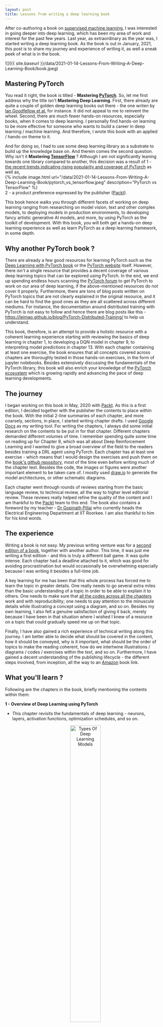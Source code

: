 ```yaml
---
layout: post
title: Lessons from writing a deep learning book
---
```


After co-authoring a book on [supervised machine learning](https://datashines.github.io/My-First-Book/), 
I was interested in going deeper into deep learning, which has been my area of work and interest for the past few years. 
Last year, as extraordinary as the year was, I started writing a deep learning book. As the book is out in January, 2021, this
post is to share my journey and experience of writing it, as well a sneak peek of what is in the book.

![]({{ site.baseurl }}/data/2021-01-14-Lessons-From-Writing-A-Deep-Learning-Book/book.jpeg)


##  Mastering PyTorch

You read it right, the book is titled - **Mastering [PyTorch](https://pytorch.org/)**. So, let me first address why the title isn't **Mastering Deep Learning**.
First, there already are quite a couple of golden deep learning books out there - the one writen by [Ian Goodfellow et al.](https://www.deeplearningbook.org/) 
for instance. It did not appeal to me to reinvent the wheel. Second, there are much fewer hands-on resources, especially books, when it comes to deep
learning. I personally find hands-on learning to be more effective for someone who wants to build a career in deep learning / machine learning. And therefore, 
I wrote this book with an applied / hands-on theme to it. 

And for doing so, I had to use some deep learning library as a substrate to build up the 
knowledge base on. And therein comes the second question. Why isn't it **Mastering [TensorFlow](https://www.tensorflow.org/)** ? Although I am not significantly leaning towards one library 
compared to another, this decision was a result of 1 - [the recent trends indicating rising popularity and coverage of PyTorch](https://www.linkedin.com/posts/yann-lecun-0b999_tensorflow-pytorch-ai-activity-6683087808535523328-SrC_/?_l=en_US) as well as,
<br>
{% include image.html url="/data/2021-01-14-Lessons-From-Writing-A-Deep-Learning-Book/pytorch_vs_tensorflow.jpeg" description="PyTorch vs TensorFlow" %}
<br>2 - a product preference expressed by the publisher ([Packt](https://www.packtpub.com/)).

This book hence walks you through different facets of working on deep learning ranging from researching on model vision, text and other complex models, to 
deploying models in production environments, to developing fancy artistic generative AI models, and more, by using PyTorch as the toolkit of development. With this
book, you will both get a hands-on deep learning experience as well as learn PyTorch as a deep learning framework, in some depth. 

 
## Why another PyTorch book ?

There are already a few good resources for learning PyTorch such as the [Deep Learning with PyTorch book](https://www.amazon.co.uk/Deep-Learning-Pytorch-Eli-Stevens/dp/1617295264)
or the [PyTorch website](https://pytorch.org/tutorials/) itself. However, there isn't a single resource that provides a decent coverage of various deep learning topics that can 
be explored using PyTorch. In the end, we end up spending endless hours scanning the [PyTorch forum](https://discuss.pytorch.org/) to get PyTorch to work on our area of deep learning, 
if the above-mentioned resources do not cover it properly. Furthermore, there are tons of blog posts written on PyTorch topics that are not clearly explained in the original resource, and it
can be hard to find the good ones as they are all scattered across different mediums. For instance, the documentation around distributed training with PyTorch is not easy to follow and 
hence there are blog posts like this - https://leimao.github.io/blog/PyTorch-Distributed-Training/ to help us understand.

This book, therefore, is an attempt to provide a holistic resource with a coherent learning experience starting with reviewing the basics of 
deep learning in chapter 1, to developing a DQN model in chapter 9, to interpreting model predictions in chapter 13. With each chapter containing at least 
one exercise, the book ensures that all concepts covered across chapters are thoroughly tested in those hands-on exercises, in the form of jupyter notebooks. 
Besides extensively discussing the fundamentals of the PyTorch library, this book will also enrich your knowledge of the [PyTorch ecosystem](https://pytorch.org/ecosystem/) which is growing rapidly and advancing the pace of 
deep learning developments. 

## The journey 

I began working on this book in May, 2020 with [Packt](https://www.packtpub.com/). As this is a first edition, I decided 
together with the publisher the contents to place within the book. With the initial 2-line summaries of each chapter, and 
more coarsely, sections, in place, I started writing chapter drafts. I used [Google Docs](https://docs.google.com/document/u/0/) 
as my writing tool.
For writing the chapters, I always did some initial research on the contents to be put in for that chapter. Different chapters 
demanded different volumes of time. I remember spending quite some time on reading up for Chapter 9, which was all about Deep Reinforcement Learning
and I wanted to give a broad overview of the field to the readers besides training a DRL agent using PyTorch.
Each chapter has at least one exercise - which means that I would design the exercises and push them on the 
[book's github repository](https://github.com/PacktPublishing/Mastering-PyTorch),
most of the time even before writing much of the chapter text. Besides the code, the images or figures were another important 
element to be taken care of. I mostly used [draw.io](https://app.diagrams.net/) to generate the model architectures, or other schematic diagrams.

Each chapter went through rounds of reviews starting from the basic language review, to technical review, all the way 
to higher level editorial review. These reviews really helped refine the quality of the content and I am thankful to 
the [Packt](https://www.packtpub.com/) team to this end. The book also contains a foreword by my teacher - [Dr Gopinath Pillai](https://www.iitr.ac.in/~EE/gnathfee) 
who currently heads the Electrical Engineering Department at IIT Roorkee. I am also thankful to him for his kind words.


## The experience

Writing a book is not easy. My previous writing venture was for a [second edition of a book](https://datashines.github.io/My-First-Book/), together with another author. 
This time, it was just me writing a first edition - and this is truly a different ball game. It was quite intense. Each chapter
had a deadline attached to it, which was good for avoiding procrastination but would occasionally be overwhelming especially because
I was writing it besides a full-time job.

A key learning for me has been that this whole process has forced me to learn the topic in greater details. One really needs to
go several extra miles than the basic understanding of a topic in order to be able to explain it to others. One needs to make 
sure that [all the codes across all the chapters](https://github.com/PacktPublishing/Mastering-PyTorch) work and with reproducibility; one needs to pay attention to the minuscule details while
 illustrating a concept using a diagram, and so on. Besides my own 
learning, I also felt a genuine satisfaction of giving it back, merely because I have been in that situation where I wished I 
knew of a resource on a topic that could gradually speed me up on that topic. 

Finally, I have also gained a rich experience of technical writing along this journey. I am better able to decide what should be 
covered in the content, how it should be conveyed, why is it important, what should be the order of topics to make the reading coherent,
how do we intertwine illustrations / diagrams / codes / exercises within the text, and so on. Furthermore, I have gained 
a decent understanding of the publishing lifecycle - the different steps involved, from inception, all the way to an 
[Amazon](https://www.amazon.com/) book link.  


## What you'll learn ?

Following are the chapters in the book, briefly mentioning the contents within them:

**1 - Overview of Deep Learning using PyTorch** 
* This chapter revisits the fundamentals of deep learning - neurons, layers, activation functions, optimization schedules, and so on.

    <figure>
    <p style="text-align:center">
      <img src="{{site.url}}/data/2021-01-14-Lessons-From-Writing-A-Deep-Learning-Book/ch1.png" alt="Types Of Deep Learning Models" width="50%"/>
      </p>
      <figcaption><i>Types Of Deep Learning Models</i></figcaption>
    </figure> 

* This chapter simultaneously also recaps the basics of PyTorch - tensor, torch modules, torch functions, etc.

**2 - Combining CNNs and LSTMs**
- You will learn to build an image caption generator which is a combination of CNN and LSTM models.
{% include image.html url="/data/2021-01-14-Lessons-From-Writing-A-Deep-Learning-Book/ch2.png" description="Image Captioning Model" %}
- This chapter is meant to build the momentum to gear up for the next chapters which extensively cover various neural architectures.

**3 - Deep CNN Architectures**
- Being one of the biggest chapters of the book, it covers a vast range of CNN model architectures ever since they were invented - 
starting from LeNet all the way to EfficientNets, with a focus on image classification for the exercises.
{% include image.html url="/data/2021-01-14-Lessons-From-Writing-A-Deep-Learning-Book/ch3.png" description="Convolutional Architecture Evolution" %} 

**4 - Deep Recurrent Model Architectures**
- Similar to the previous chapter, this one walks through the evolution of recurrent architectures, starting from vanilla RNNs,
to LSTMs, GRUs and beyond.
{% include image.html url="/data/2021-01-14-Lessons-From-Writing-A-Deep-Learning-Book/ch4.jpg" description="LSTM Cell Architecture" %}
- You will also learn to train sentiment detection RNN and LSTM models using PyTorch along the way.

**5 - Hybrid Advanced Models**
* This chapter is a conclusion to the discussion of model architectures. It picks up from where we end in chapter 3 and chapter 4.
{% include image.html url="/data/2021-01-14-Lessons-From-Writing-A-Deep-Learning-Book/ch5.png" description="Transformer Architecture" %}
* Continuing from chapter 4, we discuss transformers which have essentially rendered recurrent neural networks redundant. And 
resuming from the neural architecture search (NAS) discussions at the end of chapter 4, we discuss RandWireNNs which is a well known NAS approach. 

**6 - Music and Text Generation with PyTorch**
* We enter into the exploration of generative artistic AI models in this chapter. First, we use the transformer model discussed in the
previous chapter to generate meaningful text. We discuss text generation strategies such as greedy search, beam search, etc.
{% include image.html url="/data/2021-01-14-Lessons-From-Writing-A-Deep-Learning-Book/ch6.png" description="Beam Search" %}
* In the second
half of the chapter, we train an AI music composer that should learn to generate Mozart-like compositions. Here is an audio sample generated 
in the chapter exercise:
[Generated Clip](/data/2021-01-14-Lessons-From-Writing-A-Deep-Learning-Book/ch6.mp3) 

**7 - Neural Style Transfer**
* Continuing the artistic AI theme from the previous chapter, you will learn to train an NST model which can combine 
the style of one image with the content of another. 
{% include image.html url="/data/2021-01-14-Lessons-From-Writing-A-Deep-Learning-Book/ch7.png" description="Neural Style Transfer" %}

**8 - Deep Convolutional GANs**
* Concluding the generative models discussion, you will learn to build a DCGAN model in PyTorch on the [MNIST dataset](http://yann.lecun.com/exdb/mnist/).
{% include image.html url="/data/2021-01-14-Lessons-From-Writing-A-Deep-Learning-Book/ch8.png" description="U-Net as Generator for Pix2Pix Model" %}
* As a bonus, you will also 
learn about the [Pix2Pix model](https://phillipi.github.io/pix2pix/) which is another well-known GAN model that automates image-to-image translations.

**9 - Deep Reinforcement Learning**
* This chapter is both a very brief overview of the field of RL, as well as a deep dive into the world of Deep Q-learning
Networks (DQNs).

    <figure>
    <p style="text-align:center">
      <img src="{{site.url}}/data/2021-01-14-Lessons-From-Writing-A-Deep-Learning-Book/ch9.png" alt="Pong Video Game" width="50%"/>
      </p>
      <figcaption><i>Pong Video Game</i></figcaption>
    </figure> 

* You'll learn to train an AI video game player for the [pong video game](https://en.wikipedia.org/wiki/Pong) using PyTorch and [gym](https://gym.openai.com/).

**10 - Operationalizing PyTorch Models into Production**
* In this longest and my favorite chapter, you will learn all about serving PyTorch models in production systems using
[Flask](https://flask.palletsprojects.com/en/1.1.x/), [Docker](https://www.docker.com/), as well as using [TorchServe](https://pytorch.org/serve/). 
You will learn about the various ways of using JIT-ed PyTorch models via [TorchScript](https://pytorch.org/docs/stable/jit.html).
{% include image.html url="/data/2021-01-14-Lessons-From-Writing-A-Deep-Learning-Book/ch10.png" description="Tracing versus Scripting" %}
* You will learn how to port PyTorch model into a C++ application as well as using PyTorch model in Tensorflow via the [ONNX export format](https://onnx.ai/).
Finally, this chapter walks through the various ways of working with PyTorch on some of the most common cloud computing platforms 
such as [AWS](https://aws.amazon.com/), [Google Cloud](https://cloud.google.com/) and [Azure](https://azure.microsoft.com/en-gb/).    

**11 - Distributed Training**
* This chapter focuses on demonstrating how to leverage performance gains in terms of model training time, with the help 
of distributed deep learning model training in PyTorch.
    <figure>
    <p style="text-align:center">
      <img src="{{site.url}}/data/2021-01-14-Lessons-From-Writing-A-Deep-Learning-Book/ch11.png" alt="Distributed training logs" width="50%"/>
     </p>
      <figcaption><i>Distributed training logs</i></figcaption>
    </figure> 


**12 - PyTorch and AutoML**
* The NAS discussions from chapters 3 and 5 aside, this chapter is a deep dive into the field of 
[AutoML](https://www.automl.org/) which covers both NAS as well as hyperparameter search.
<figure>
    <p style="text-align:center">
      <img src="{{site.url}}/data/2021-01-14-Lessons-From-Writing-A-Deep-Learning-Book/ch12.png" alt="AutoPyTorch Model Architecture" width="50%"/>
     </p>
      <figcaption><i>AutoPyTorch Model Architecture</i></figcaption>
    </figure>
* You will learn how to use [AutoPyTorch](https://www.automl.org/automl/autopytorch/) to perform AutoML with PyTorch as well as 
[Optuna](https://optuna.org/), which is a cool hyperparameter search library for PyTorch.

**13 - PyTorch and Explainable AI**
* In this chapter, you will learn to reason the model predictions to some extent, by dissecting a trained PyTorch model.
    <figure>
    <p style="text-align:center">
      <img src="{{site.url}}/data/2021-01-14-Lessons-From-Writing-A-Deep-Learning-Book/ch13.png" alt="Overlaid Integrated Gradients" width="50%"/>
     </p>
      <figcaption><i>Overlaid Integrated Gradients</i></figcaption>
    </figure>

* This chapter also explores a fantastic model interpretability library called 
[Captum](https://captum.ai/), which further helps investigate the inner workings of a trained model.

**14 - Rapid Prototyping with PyTorch**
* The final chapter of this book discusses two libraries - [fast.ai](https://docs.fast.ai/) and 
[PyTorch Lightning](https://www.pytorchlightning.ai/) - both of which are aimed at 
making the process of training PyTorch models faster and simpler.
    <figure>
    <p style="text-align:center">
      <img src="{{site.url}}/data/2021-01-14-Lessons-From-Writing-A-Deep-Learning-Book/ch14.png" alt="fast.ai training logs" width="50%"/>
      </p>
      <figcaption><i>fast.ai training logs</i></figcaption>
    </figure>

* You will learn to use both of these libraries and briefly 
learn the distinct features offered by each of them. 

## Buy your copy on Amazon !

You can find the book in 
[kindle format on Amazon](https://www.amazon.com/Mastering-PyTorch-architectures-advanced-features-ebook/dp/B08NWYYLN9) 
. The book is also available on 
[Packt's own website](https://www.packtpub.com/product/mastering-pytorch/9781789614381). 
If you do read the book, please leave a review based on how you find it. I sincerely hope this book helps you in some 
way in your deep learning progression trajectory. Happy learning !


## Sneak Peek

Here is a glimpse of the book:
  
<object data="{{ site.baseurl }}/data/2021-01-14-Lessons-From-Writing-A-Deep-Learning-Book/B12158_Mastering PyTorch_eBook_15_pages.pdf" width="750px" height="750px">
    <embed src="{{ site.baseurl }}/data/2021-01-14-Lessons-From-Writing-A-Deep-Learning-Book/B12158_Mastering PyTorch_eBook_15_pages.pdf">
    </embed>
</object>